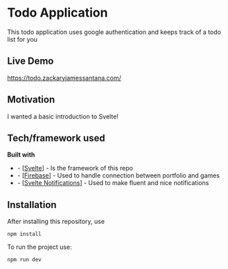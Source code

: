 # Todo Application

This todo application uses google authentication and keeps track of a todo list for you

## Live Demo

<a href="https://todo.zackaryjamessantana.com/">https://todo.zackaryjamessantana.com/</a>

## Motivation

I wanted a basic introduction to Svelte!

## Tech/framework used

<b>Built with</b>

<ul>
<li>- [<a href="https://reactjs.org/">Svelte</a>] - Is the framework of this repo</li>
<li>- [<a href="https://firebase.google.com/">Firebase</a>] - Used to handle connection between portfolio and games</li>
<li>- [<a href="https://github.com/beyonk-adventures/svelte-notifications">Svelte Notifications</a>] - Used to make fluent and nice notifications</li>
</ul>

## Installation

After installing this repository, use

```
npm install
```

To run the project use:

```
npm run dev
```
